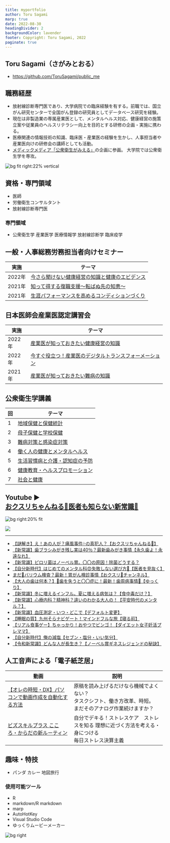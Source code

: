 ```yaml
---
title: myportfolio
author: Toru Sagami
marp: true
date: 2022-08-30
headingDivider: 2
backgroundColor: lavender
footer: Copyright: Toru Sagami, 2022
paginate: true
---
```


<style>
  section.default blockquote {
      position: relative;
      padding: 30px 15px 8px 15px;
      box-sizing: border-box;
      font-style: italic;
      background: #efefef;
      color: #555;
  }
  section.default blockquote:before{
      display: inline-block;
      position: absolute;
      top: 13px;
      left: 15px;
      content: "\f10d";
      font-family: FontAwesome;
      color: #cfcfcf;
      font-size: 28px;
      line-height: 1;
      font-weight: 900;
  }
  section.default blockquote p {
      padding: 0;
      margin: 10px 0;
      line-height: 1.7;
  }
  section.default blockquote cite {
      display: block;
      text-align: right;
      color: #888888;
      font-size: 0.9em;
  }
  section.small table {
    font-size: 22px;
  }
  section.smallest table {
    font-size: 20px;
  }
  section.small h2 {
    font-size:  30px; 
  }
  section.small h2 {
    font-size:  20px; 
  }

section.small h3 {
    font-size:  26px; 
    line-height: 0;
  }
  section.small P {
    font-size:  26px; 
  }
  section.small LI {
    font-size:  24px; 
  }

  section.smallest h2 {
    font-size:  30px; 
  }
  section.smallest LI {
    font-size:  24.5px; 
  }
  section.small table {
    font-size: 22px;
  }
  section.center {
    text-align: center
  }
  section.center h1 {
    text-align: center
  }
  section header {
    font-size: 130%;  font-face: bold; position: absolute;
    top: 10px;
    left : 10px;
    color:brown;
    border: 5px solid brown; padding: 0.25rem;
  }
</style>

<!-- github載せたい -->

## <!--fit--> Toru Sagami（さがみとおる）
<!-- 生年月日・顔写真 -->
<!-- 顔写真があると印象に残りやすい -->
- https://github.com/ToruSagami/public_me


## 職務経歴

- 放射線診断専門医であり、大学病院での臨床経験を有する。前職では、国立がん研究センターで全国がん登録の研究員としてデータベース研究を経験。
- 現在は非製造業の専属産業医として、メンタルヘルス対応、健康経営の施策立案や従業員のヘルスリテラシー向上を目的とする研修の企画・実施に携わる。
- 医療関連の情報技術の知識、臨床医・産業医の経験を生かし、人事担当者や産業医向けの研修会の講師としても活動。
- [メディックメディア「公衆衛生がみえる」](https://www.amazon.co.jp/%E5%85%AC%E8%A1%86%E8%A1%9B%E7%94%9F%E3%81%8C%E3%81%BF%E3%81%88%E3%82%8B-2022-2023-%E5%8C%BB%E7%99%82%E6%83%85%E5%A0%B1%E7%A7%91%E5%AD%A6%E7%A0%94%E7%A9%B6%E6%89%80/dp/4896328582/ref=sr_1_1?keywords=%E5%85%AC%E8%A1%86%E8%A1%9B%E7%94%9F%E3%81%8C%E3%81%BF%E3%81%88%E3%82%8B&qid=1661668428&sr=8-1)の企画に参画。 大学院では公衆衛生学を専攻。


![bg fit right:22% vertical](https://informa.medilink-study.com/wordpress/wp-content/uploads/2014/12/c5bdc3cd1327829d7a15539c02245932.jpg)
 

## 資格・専門領域

- 医師
- 労働衛生コンサルタント
- 放射線診断専門医

### 専門領域
- 公衆衛生学 産業医学 医療情報学 放射線診断学 臨床疫学


## 一般・人事総務労務担当者向けセミナー
| 実施   | テーマ                                           |
| ------ | ------------------------------------------------ |
| 2022年 | [今さら聞けない健康経営の知識と健康のエビデンス](https://github.com/ToruSagami/public_me/raw/main/2022/2022_Imasara_Kenko_Keiei.marp.pdf) |
| 2021年 | [知って得する復職支援～転ばぬ先の知恵～](https://github.com/ToruSagami/public_me/raw/main/2021/52p-%E9%85%8D%E5%B8%83%E7%94%A8-%E3%81%95%E3%82%93%E3%81%8E%E3%82%87%E3%81%86%E3%81%84%E6%A0%AA%E5%BC%8F%E4%BC%9A%E7%A4%BE%E3%82%BB%E3%83%9F%E3%83%8A%E3%83%BC%E4%BC%81%E7%94%BB2021%E7%9F%A5%E3%81%A3%E3%81%A6%E5%BE%97%E3%81%99%E3%82%8B%EF%BC%81%E5%BE%A9%E8%81%B7%E6%94%AF%E6%8F%B4%EF%BD%9E%E3%80%8E%E8%BB%A2%E3%81%B0%E3%81%AC%E5%85%88%E3%81%AE%E7%9F%A5%E6%81%B5%E3%80%8F%EF%BD%9E.pdf)         |
| 2021年 | [生涯パフォーマンスを高めるコンディションづくり](https://github.com/ToruSagami/public_me/raw/main/2021/2021-06%E3%83%A9%E3%83%BC%E3%83%8B%E3%83%B3%E3%82%B0%E3%82%B8%E3%83%A3%E3%83%BC%E3%83%8B%E3%83%BC%E7%95%AA%E5%A4%96%E7%B7%A8.pptx) |

## 日本医師会産業医認定講習会

| 実施   | テーマ                                                   |
| ------ | -------------------------------------------------------- |
| 2022年 | [産業医が知っておきたい健康経営の知識](https://github.com/ToruSagami/public_me/raw/main/2022/sangyoui_kenko_keiei_2022.marp.pdf)         |
| 2022年 | [今すぐ役立つ！産業医のデジタルトランスフォーメーション](https://github.com/ToruSagami/public_me/raw/main/2022/sangyoui_kenko_keiei_2022.marp.pdf) |
| 2021年 | [産業医が知っておきたい難病の知識](https://github.com/ToruSagami/public_me/raw/main/2022/part1-print-2022-2-25kenshu.pdf)|  |

## 公衆衛生学講義 
| 回  | テーマ                           |
| --- | -------------------------------- |
| 1   | [地域保健と保健統計](https://github.com/ToruSagami/public_me/raw/main/kango/1-%E5%9C%B0%E5%9F%9F%E4%BF%9D%E5%81%A5%E3%81%A8%E4%BF%9D%E5%81%A5%E7%B5%B1%E8%A8%88.pdf)             |
| 2   | [母子保健と学校保健](https://github.com/ToruSagami/public_me/raw/main/kango/2-%E6%AF%8D%E5%AD%90%E4%BF%9D%E5%81%A5%E3%81%A8%E5%AD%A6%E6%A0%A1%E4%BF%9D%E5%81%A5.pdf)             |
| 3   | [難病対策と感染症対策](https://github.com/ToruSagami/public_me/raw/main/kango/3-%E9%9B%A3%E7%97%85%E5%AF%BE%E7%AD%96%E3%81%A8%E6%84%9F%E6%9F%93%E7%97%87%E5%AF%BE%E7%AD%96.pdf)           |
| 4   | [働く人の健康とメンタルヘルス](https://github.com/ToruSagami/public_me/raw/main/kango/4-%E5%83%8D%E3%81%8F%E4%BA%BA%E3%81%AE%E5%81%A5%E5%BA%B7%E3%81%A8%E3%83%A1%E3%83%B3%E3%82%BF%E3%83%AB%E3%83%98%E3%83%AB%E3%82%B9.pdf)   |
| 5   | [生活習慣病と介護・認知症の予防](https://github.com/ToruSagami/public_me/raw/main/kango/5-%E7%94%9F%E6%B4%BB%E7%BF%92%E6%85%A3%E7%97%85%E3%81%A8%E4%BB%8B%E8%AD%B7%E3%83%BB%E8%AA%8D%E7%9F%A5%E7%97%87%E3%81%AE%E4%BA%88%E9%98%B2.pdf) |
| 6   | [健康教育・ヘルスプロモーション](https://github.com/ToruSagami/public_me/raw/main/kango/6-%E5%81%A5%E5%BA%B7%E6%95%99%E8%82%B2%E3%83%BB%E3%83%98%E3%83%AB%E3%82%B9%E3%83%97%E3%83%AD%E3%83%A2%E3%83%BC%E3%82%B7%E3%83%A7%E3%83%B3.pdf) |
| 7   | [社会と健康](https://github.com/ToruSagami/public_me/raw/main/kango/7-%E7%A4%BE%E4%BC%9A%E3%81%A8%E5%81%A5%E5%BA%B7.pdf)                     |

## Youtube :arrow_forward: <BR> [おクスリちゃんねる💊医者も知らない新常識🍒](https://www.youtube.com/channel/UCuNBtJRNmjwoAMxWjSEl4Yg)                   
![bg right:20% fit](https://chart.apis.google.com/chart?cht=qr&chs=160x160&chl=https://www.youtube.com/channel/UCuNBtJRNmjwoAMxWjSEl4Yg/videos) 

![](../portfolio/yasasii_kikime-canva.png)

<!-- _backgroundColor: lightyellow -->

---
<!-- _backgroundColor: lightyellow -->
- [【謎解き】え！あの人が？痛風事件💦の真犯人？【おクスリちゃんねる💊】](https://www.youtube.com/watch?v=60lzdg05T_8)
- [【新常識】歯ブラシみがき残し実は40％？最新歯みがき事情【永久歯よ！永遠なれ】](https://www.youtube.com/watch?v=jQOUiim28_Q)
- [【新常識】ピロリ菌はノーベル賞。〇〇の原因！除菌どうする？](https://www.youtube.com/watch?v=9pascTgNtfo)
- [【自分新時代】はじめてのメンタル科😍失敗しない選び方🔔【医者を見抜く】](https://www.youtube.com/watch?v=DasE1fcYZQw)
- [まだ🌷バリウム検査？最新！胃がん検診事情【おクスリ💊チャンネル】](https://www.youtube.com/watch?v=V2rkrDu6Guw)
- [【大人の歯は何本？】🦷歯を失うと〇〇症に！最新！歯周病事情🍎【ゆっくり】](https://www.youtube.com/watch?v=_A4eueSOtb0)
- [【新常識】冬に増えるインフル。夏に増える病気は？【食中毒だけ？】](https://www.youtube.com/watch?v=Jpwliy9_OpE)
- [【新常識】心療内科？精神科？違いのわかる大人の！【平安時代のメンタル？】](https://www.youtube.com/watch?v=aDuNJSyCXJc)
- [【新常識】血圧測定・いつ・どこで【デフォルト変更】](https://www.youtube.com/watch?v=jwT_c_l4g1c)
- [【睡眠の質】九州そらナビゲート！マインドフルな旅【寝る前】](https://www.youtube.com/watch?v=F_rLocr8-hA)
- [【リアル食事ゲー】ちゃっかり！おやつでビンゴ！【ダイエット女子妊活プレママ】](https://www.youtube.com/watch?v=WeD3rD7D6xU)
- [【自分新時代】俺の減塩【セブン・塩分・いい気分】](https://www.youtube.com/watch?v=6KUYCLiGnGk)
- [【令和新常識】どんな人が長生き？【ノーベル賞ギネスレジェンドの秘訣】](https://www.youtube.com/watch?v=VqfZJCA5YTg)

<!-- _class: small -->

## <!--fit-->人工音声による「電子紙芝居」
<!-- _backgroundColor: "#ffe0e0" -->
| 動画                                                                                                | 説明                                                                                                             |
| --------------------------------------------------------------------------------------------------- | ---------------------------------------------------------------------------------------------------------------- |
| [【オレの時短・DX】パソコンで動画作成を自動化する方法](https://www.youtube.com/watch?v=2GOmlVI06Ps) | 原稿を読み上げるだけなら機械でよくない？<BR>タスクシフト、働き方改革、時短。<BR>まだそのアナログ作業続けますか？ |
| [ビズスキルプラス こころ・からだの新ルーティン](https://youtu.be/lxd_8Zo5pRo?t=1732)                | 自分でデキる！ストレスケア　ストレスを知る 理想に近づく方法を考える・身につける <BR>毎日ストレス決算主義         |


## 趣味・特技
- パンダ カレー 地図旅行

### 使用可能ツール

- R
- markdown/R markdown
- marp
- AutoHotKey
- Visual Studio Code
- ゆっくりムービーメーカー

![bg right](https://images.unsplash.com/photo-1560343787-b90cb337028e?ixlib=rb-1.2.1&ixid=MnwxMjA3fDB8MHxwaG90by1wYWdlfHx8fGVufDB8fHx8&auto=format&fit=crop&w=387&q=80)
<!-- _backgroundColor: "#ffe0e0" -->
